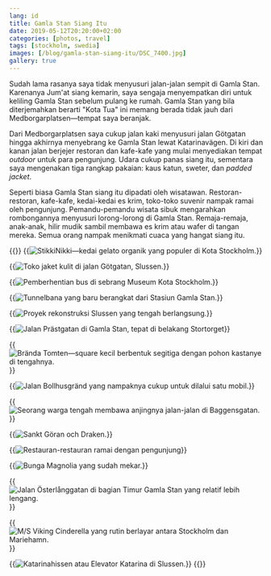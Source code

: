 ```yaml
---
lang: id
title: Gamla Stan Siang Itu
date: 2019-05-12T20:20:00+02:00
categories: [photos, travel]
tags: [stockholm, swedia]
images: [/blog/gamla-stan-siang-itu/DSC_7400.jpg]
gallery: true
---
```

Sudah lama rasanya saya tidak menyusuri jalan-jalan sempit di Gamla Stan. Karenanya Jum'at siang kemarin, saya sengaja menyempatkan diri untuk keliling Gamla Stan sebelum pulang ke rumah. Gamla Stan yang bila diterjemahkan berarti "Kota Tua" ini memang berada tidak jauh dari Medborgarplatsen—tempat saya beranjak.

Dari Medborgarplatsen saya cukup jalan kaki menyusuri jalan Götgatan hingga akhirnya menyebrang ke Gamla Stan lewat Katarinavägen. Di kiri dan kanan jalan berjejer restoran dan kafe-kafe yang mulai menyediakan tempat *outdoor* untuk para pengunjung. Udara cukup panas siang itu, sementara saya mengenakan tiga rangkap pakaian: kaus katun, sweter, dan *padded jacket*.

Seperti biasa Gamla Stan siang itu dipadati oleh wisatawan. Restoran-restoran, kafe-kafe, kedai-kedai es krim, toko-toko suvenir nampak ramai oleh pengunjung. Pemandu-pemandu wisata sibuk mengarahkan rombongannya menyusuri lorong-lorong di Gamla Stan. Remaja-remaja, anak-anak, hilir mudik sambil membawa es krim atau wafer di tangan mereka. Semua orang nampak menikmati cuaca yang hangat siang itu.

{{<gallery>}}
{{<img alt="StikkiNikki—kedai gelato organik yang populer di Kota Stockholm." src="DSC_7358.jpg">}}

{{<img alt="Toko jaket kulit di jalan Götgatan, Slussen." src="DSC_7365.jpg">}}

{{<img alt="Pemberhentian bus di sebrang Museum Kota Stockholm." src="DSC_7369.jpg">}}

{{<img alt="Tunnelbana yang baru berangkat dari Stasiun Gamla Stan." src="DSC_7386.jpg">}}

{{<img alt="Proyek rekonstruksi Slussen yang tengah berlangsung." src="DSC_7390.jpg">}}

{{<img alt="Jalan Prästgatan di Gamla Stan, tepat di belakang Stortorget" src="DSC_7400.jpg">}}

{{<img alt="Brända Tomten—square kecil berbentuk segitiga dengan pohon kastanye di tengahnya." src="DSC_7418.jpg">}}

{{<img alt="Jalan Bollhusgränd yang nampaknya cukup untuk dilalui satu mobil." src="DSC_7423.jpg">}}

{{<img alt="Seorang warga tengah membawa anjingnya jalan-jalan di Baggensgatan." src="DSC_7425.jpg">}}

{{<img alt="Sankt Göran och Draken." src="DSC_7432.jpg">}}

{{<img alt="Restauran-restauran ramai dengan pengunjung" src="DSC_7442.jpg">}}

{{<img alt="Bunga Magnolia yang sudah mekar." src="DSC_7455.jpg">}}

{{<img alt="Jalan Österlånggatan di bagian Timur Gamla Stan yang relatif lebih lengang." src="DSC_7457.jpg">}}

{{<img alt="M/S Viking Cinderella yang rutin berlayar antara Stockholm dan Mariehamn." src="DSC_7464.jpg">}}

{{<img alt="Katarinahissen atau Elevator Katarina di Slussen." src="DSC_7468.jpg" size="medium">}}
{{</gallery>}}
